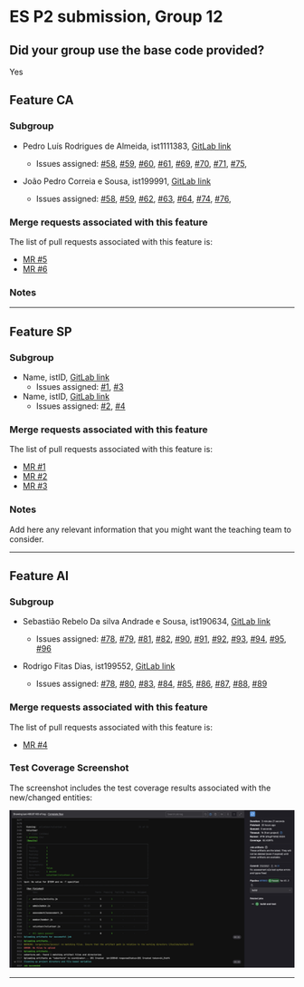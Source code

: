 # ES P2 submission, Group 12

## Did your group use the base code provided?

Yes

## Feature CA

### Subgroup
 - Pedro Luís Rodrigues de Almeida, ist1111383, [GitLab link](https://gitlab.rnl.tecnico.ulisboa.pt/ist1111383)
   + Issues assigned: [#58](https://gitlab.rnl.tecnico.ulisboa.pt/es/es24-12/-/issues/58),
                      [#59](https://gitlab.rnl.tecnico.ulisboa.pt/es/es24-12/-/issues/59),
                      [#60](https://gitlab.rnl.tecnico.ulisboa.pt/es/es24-12/-/issues/60),
                      [#61](https://gitlab.rnl.tecnico.ulisboa.pt/es/es24-12/-/issues/61),
                      [#69](https://gitlab.rnl.tecnico.ulisboa.pt/es/es24-12/-/issues/69),
                      [#70](https://gitlab.rnl.tecnico.ulisboa.pt/es/es24-12/-/issues/70),
                      [#71](https://gitlab.rnl.tecnico.ulisboa.pt/es/es24-12/-/issues/71),
                      [#75](https://gitlab.rnl.tecnico.ulisboa.pt/es/es24-12/-/issues/75),


 - João Pedro Correia e Sousa, ist199991, [GitLab link](https://gitlab.rnl.tecnico.ulisboa.pt/ist199991)
   + Issues assigned: [#58](https://gitlab.rnl.tecnico.ulisboa.pt/es/es24-12/-/issues/58),
                      [#59](https://gitlab.rnl.tecnico.ulisboa.pt/es/es24-12/-/issues/59),
                      [#62](https://gitlab.rnl.tecnico.ulisboa.pt/es/es24-12/-/issues/62),
                      [#63](https://gitlab.rnl.tecnico.ulisboa.pt/es/es24-12/-/issues/63),
                      [#64](https://gitlab.rnl.tecnico.ulisboa.pt/es/es24-12/-/issues/64),
                      [#74](https://gitlab.rnl.tecnico.ulisboa.pt/es/es24-12/-/issues/74),
                      [#76](https://gitlab.rnl.tecnico.ulisboa.pt/es/es24-12/-/issues/76),
 
### Merge requests associated with this feature

The list of pull requests associated with this feature is:

 - [MR #5](https://gitlab.rnl.tecnico.ulisboa.pt/es/es24-12/-/merge_requests/5)
 - [MR #6](https://gitlab.rnl.tecnico.ulisboa.pt/es/es24-12/-/merge_requests/6)

### Notes

---

## Feature SP

### Subgroup
 - Name, istID, [GitLab link](https://gitlab.rnl.tecnico.ulisboa.pt/istXXXXXX)
   + Issues assigned: [#1](https://gitlab.rnl.tecnico.ulisboa.pt/es), [#3](https://gitlab.rnl.tecnico.ulisboa.pt/es)
 - Name, istID, [GitLab link](https://gitlab.rnl.tecnico.ulisboa.pt/istXXXXXX)
   + Issues assigned: [#2](https://github.com), [#4](https://github.com)
 
### Merge requests associated with this feature

The list of pull requests associated with this feature is:

 - [MR #1](https://gitlab.rnl.tecnico.ulisboa.pt/es)
 - [MR #2](https://gitlab.rnl.tecnico.ulisboa.pt/es)
 - [MR #3](https://gitlab.rnl.tecnico.ulisboa.pt/es)


### Notes

Add here any relevant information that you might want the teaching team to consider.

---

## Feature AI

### Subgroup
- Sebastião Rebelo Da silva Andrade e Sousa, ist190634, [GitLab link](https://gitlab.rnl.tecnico.ulisboa.pt/ist190634)
    + Issues assigned: [#78](https://gitlab.rnl.tecnico.ulisboa.pt/es/es24-12/-/issues/78),
      [#79](https://gitlab.rnl.tecnico.ulisboa.pt/es/es24-12/-/issues/79),
      [#81](https://gitlab.rnl.tecnico.ulisboa.pt/es/es24-12/-/issues/81), 
      [#82](https://gitlab.rnl.tecnico.ulisboa.pt/es/es24-12/-/issues/82),
      [#90](https://gitlab.rnl.tecnico.ulisboa.pt/es/es24-12/-/issues/90),
      [#91](https://gitlab.rnl.tecnico.ulisboa.pt/es/es24-12/-/issues/91),
      [#92](https://gitlab.rnl.tecnico.ulisboa.pt/es/es24-12/-/issues/92),
      [#93](https://gitlab.rnl.tecnico.ulisboa.pt/es/es24-12/-/issues/93),
      [#94](https://gitlab.rnl.tecnico.ulisboa.pt/es/es24-12/-/issues/94),
      [#95](https://gitlab.rnl.tecnico.ulisboa.pt/es/es24-12/-/issues/95),
      [#96](https://gitlab.rnl.tecnico.ulisboa.pt/es/es24-12/-/issues/96)


- Rodrigo Fitas Dias, ist199552, [GitLab link](https://gitlab.rnl.tecnico.ulisboa.pt/ist199552)
    + Issues assigned: [#78](https://gitlab.rnl.tecnico.ulisboa.pt/es/es24-12/-/issues/78),
      [#80](https://gitlab.rnl.tecnico.ulisboa.pt/es/es24-12/-/issues/80),
      [#83](https://gitlab.rnl.tecnico.ulisboa.pt/es/es24-12/-/issues/81),
      [#84](https://gitlab.rnl.tecnico.ulisboa.pt/es/es24-12/-/issues/82),
      [#85](https://gitlab.rnl.tecnico.ulisboa.pt/es/es24-12/-/issues/90),
      [#86](https://gitlab.rnl.tecnico.ulisboa.pt/es/es24-12/-/issues/91),
      [#87](https://gitlab.rnl.tecnico.ulisboa.pt/es/es24-12/-/issues/92),
      [#88](https://gitlab.rnl.tecnico.ulisboa.pt/es/es24-12/-/issues/93),
      [#89](https://gitlab.rnl.tecnico.ulisboa.pt/es/es24-12/-/issues/94)

### Merge requests associated with this feature

The list of pull requests associated with this feature is:

- [MR #4](https://gitlab.rnl.tecnico.ulisboa.pt/es/es24-12/-/merge_requests/4)

### Test Coverage Screenshot

The screenshot includes the test coverage results associated with the new/changed entities:

![Test Coverage Screenshot](./images/MR_4.png)

---
